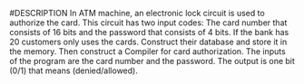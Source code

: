 #DESCRIPTION
In ATM machine, an electronic lock circuit is used to authorize the card. This circuit has two input 
codes: The card number that consists of 16 bits and the password that consists of 4 bits. If the 
bank has 20 customers only uses the cards. Construct their database and store it in the memory. 
Then construct a Compiler for card authorization. The inputs of the program are the card number 
and the password. The output is one bit (0/1) that means (denied/allowed).
